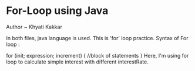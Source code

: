 # For-Loop using Java


Author ~ Khyati Kakkar

In both files, java language is used.
This is 'for' loop practice.
Syntax of For loop :

 for (init; expression; increment) {
          //block of statements
      }
Here, I'm using for loop to calculate simple interest with different interestRate.